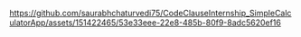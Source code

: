 

https://github.com/saurabhchaturvedi75/CodeClauseInternship_SimpleCalculatorApp/assets/151422465/53e33eee-22e8-485b-80f9-8adc5620ef16

